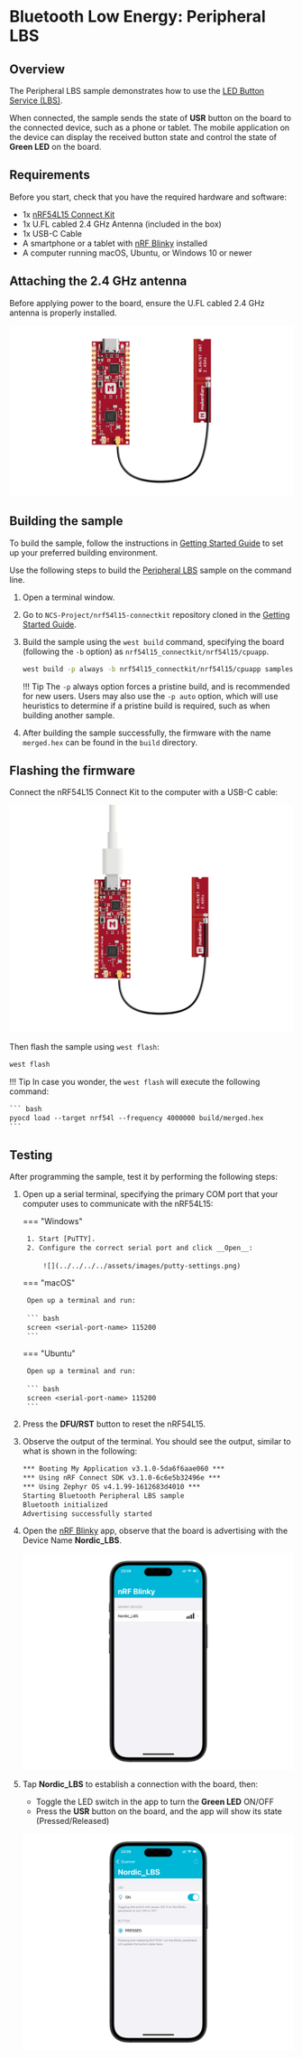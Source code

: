 # Bluetooth Low Energy: Peripheral LBS

## Overview

The Peripheral LBS sample demonstrates how to use the [LED Button Service (LBS)].

When connected, the sample sends the state of __USR__ button on the board to the connected device, such as a phone or tablet. The mobile application on the device can display the received button state and control the state of __Green LED__ on the board.


## Requirements

Before you start, check that you have the required hardware and software:

- 1x [nRF54L15 Connect Kit](https://makerdiary.com/products/nrf54l15-connectkit)
- 1x U.FL cabled 2.4 GHz Antenna (included in the box)
- 1x USB-C Cable
- A smartphone or a tablet with [nRF Blinky] installed
- A computer running macOS, Ubuntu, or Windows 10 or newer

## Attaching the 2.4 GHz antenna

Before applying power to the board, ensure the U.FL cabled 2.4 GHz antenna is properly installed.

![](../../../../assets/images/attaching-bt-antenna.png)

## Building the sample

To build the sample, follow the instructions in [Getting Started Guide] to set up your preferred building environment.

Use the following steps to build the [Peripheral LBS] sample on the command line.

1. Open a terminal window.

2. Go to `NCS-Project/nrf54l15-connectkit` repository cloned in the [Getting Started Guide].

3. Build the sample using the `west build` command, specifying the board (following the `-b` option) as `nrf54l15_connectkit/nrf54l15/cpuapp`.

	``` bash
	west build -p always -b nrf54l15_connectkit/nrf54l15/cpuapp samples/bluetooth/peripheral_lbs
	```

	!!! Tip
		The `-p` always option forces a pristine build, and is recommended for new users. Users may also use the `-p auto` option, which will use heuristics to determine if a pristine build is required, such as when building another sample.

4. After building the sample successfully, the firmware with the name `merged.hex` can be found in the `build` directory.

## Flashing the firmware

Connect the nRF54L15 Connect Kit to the computer with a USB-C cable:

![](../../../../assets/images/connecting-board-with-bt-ant.png)

Then flash the sample using `west flash`:

``` bash
west flash
```

!!! Tip
	In case you wonder, the `west flash` will execute the following command:

	``` bash
	pyocd load --target nrf54l --frequency 4000000 build/merged.hex
	```

## Testing

After programming the sample, test it by performing the following steps:

1. Open up a serial terminal, specifying the primary COM port that your computer uses to communicate with the nRF54L15:

	=== "Windows"

		1. Start [PuTTY].
		2. Configure the correct serial port and click __Open__:

			![](../../../../assets/images/putty-settings.png)

	=== "macOS"

		Open up a terminal and run:

		``` bash
		screen <serial-port-name> 115200
		```

	=== "Ubuntu"

		Open up a terminal and run:

		``` bash
		screen <serial-port-name> 115200
		```

2. Press the __DFU/RST__ button to reset the nRF54L15.

3. Observe the output of the terminal. You should see the output, similar to what is shown in the following:

	``` { .txt .no-copy linenums="1" title="Terminal" }
	*** Booting My Application v3.1.0-5da6f6aae060 ***
	*** Using nRF Connect SDK v3.1.0-6c6e5b32496e ***
	*** Using Zephyr OS v4.1.99-1612683d4010 ***
	Starting Bluetooth Peripheral LBS sample
	Bluetooth initialized
	Advertising successfully started
	```

4. Open the [nRF Blinky] app, observe that the board is advertising with the Device Name __Nordic_LBS__.

	![](../../../../assets/images/nrf-blinky-adv.png)

5. Tap __Nordic_LBS__ to establish a connection with the board, then:

	- Toggle the LED switch in the app to turn the __Green LED__ ON/OFF
	- Press the __USR__ button on the board, and the app will show its state (Pressed/Released)

	![](../../../../assets/images/nrf-blinky-connected.png)


[LED Button Service (LBS)]: https://docs.nordicsemi.com/bundle/ncs-latest/page/nrf/libraries/bluetooth/services/lbs.html#lbs-readme
[nRF Blinky]: https://www.nordicsemi.com/Products/Development-tools/nRF-Blinky
[Getting Started Guide]: ../../getting-started.md
[Peripheral LBS]: https://github.com/makerdiary/nrf54l15-connectkit/tree/main/samples/bluetooth/peripheral_lbs
[PuTTY]: https://apps.microsoft.com/store/detail/putty/XPFNZKSKLBP7RJ
